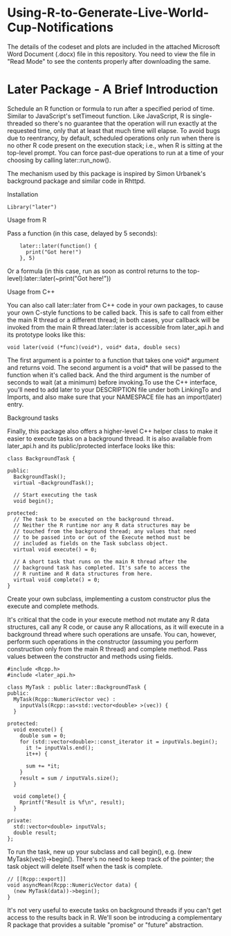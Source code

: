 # Using-R-to-Generate-Live-World-Cup-Notifications

The details of the codeset and plots are included in the attached Microsoft Word Document (.docx) file in this repository. 
You need to view the file in "Read Mode" to see the contents properly after downloading the same.

Later Package - A Brief Introduction
=====================================

Schedule an R function or formula to run after a specified period of time. Similar to JavaScript's setTimeout function. Like JavaScript, R is single-threaded so there's no guarantee that the operation will run exactly at the requested time, only that at least that much time will elapse. To avoid bugs due to reentrancy, by default, scheduled operations only run when there is no other R code present on the execution stack; i.e., when R is sitting at the top-level prompt. You can force past-due operations to run at a time of your choosing by calling later::run_now().

The mechanism used by this package is inspired by Simon Urbanek's background package and similar code in Rhttpd.

Installation

    Library("later")

Usage from R

Pass a function (in this case, delayed by 5 seconds):

        later::later(function() {
          print("Got here!")
        }, 5)

Or a formula (in this case, run as soon as control returns to the top-level):later::later(~print("Got here!"))

Usage from C++

You can also call later::later from C++ code in your own packages, to cause your own C-style functions to be called back. This is safe to call from either the main R thread or a different thread; in both cases, your callback will be invoked from the main R thread.later::later is accessible from later_api.h and its prototype looks like this:

    void later(void (*func)(void*), void* data, double secs)

The first argument is a pointer to a function that takes one void* argument and returns void. The second argument is a void* that will be passed to the function when it's called back. And the third argument is the number of seconds to wait (at a minimum) before invoking.To use the C++ interface, you'll need to add later to your DESCRIPTION file under both LinkingTo and Imports, and also make sure that your NAMESPACE file has an import(later) entry.

Background tasks

Finally, this package also offers a higher-level C++ helper class to make it easier to execute tasks on a background thread. It is also available from later_api.h and its public/protected interface looks like this:

    class BackgroundTask {

    public:
      BackgroundTask();
      virtual ~BackgroundTask();

      // Start executing the task
      void begin();

    protected:
      // The task to be executed on the background thread.
      // Neither the R runtime nor any R data structures may be
      // touched from the background thread; any values that need
      // to be passed into or out of the Execute method must be
      // included as fields on the Task subclass object.
      virtual void execute() = 0;

      // A short task that runs on the main R thread after the
      // background task has completed. It's safe to access the
      // R runtime and R data structures from here.
      virtual void complete() = 0;
    }

Create your own subclass, implementing a custom constructor plus the execute and complete methods.

It's critical that the code in your execute method not mutate any R data structures, call any R code, or cause any R allocations, as it will execute in a background thread where such operations are unsafe. You can, however, perform such operations in the constructor (assuming you perform construction only from the main R thread) and complete method. Pass values between the constructor and methods using fields.

    #include <Rcpp.h>
    #include <later_api.h>

    class MyTask : public later::BackgroundTask {
    public:
      MyTask(Rcpp::NumericVector vec) :
        inputVals(Rcpp::as<std::vector<double> >(vec)) {
      }

    protected:
      void execute() {
        double sum = 0;
        for (std::vector<double>::const_iterator it = inputVals.begin();
          it != inputVals.end();
          it++) {

          sum += *it;
        }
        result = sum / inputVals.size();
      }

      void complete() {
        Rprintf("Result is %f\n", result);
      }

    private:
      std::vector<double> inputVals;
      double result;
    };

To run the task, new up your subclass and call begin(), e.g. (new MyTask(vec))->begin(). There's no need to keep track of the pointer; the task object will delete itself when the task is complete.

    // [[Rcpp::export]]
    void asyncMean(Rcpp::NumericVector data) {
      (new MyTask(data))->begin();
    }

It's not very useful to execute tasks on background threads if you can't get access to the results back in R. We'll soon be introducing a complementary R package that provides a suitable "promise" or "future" abstraction.
